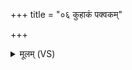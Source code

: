 +++
title = "०६ कुहाकं पक्वकम्"

+++
<details><summary>मूलम् (VS)</summary>

कुहा॑कं पक्व॒कं पृ॑च्छ ॥
</details>